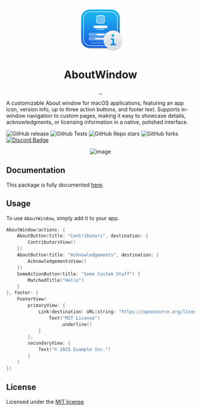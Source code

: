 <p align="center">
  <img src="https://github.com/CodeEditApp/AboutWindow/blob/main/.github/AboutWindow-Icon-128@2x.png?raw=true" height="128">
  <h1 align="center">AboutWindow</h1>
</p>

<p align="center">
  <a aria-label="Follow CodeEdit on X" href="https://x.com/CodeEditApp" target="_blank">
    <img alt="" src="https://img.shields.io/badge/Follow%20@CodeEditApp-black.svg?style=for-the-badge&logo=X">
  </a>
  <a aria-label="Join the community on Discord" href="https://discord.gg/vChUXVf9Em" target="_blank">
    <img alt="" src="https://img.shields.io/badge/Join%20the%20community-black.svg?style=for-the-badge&logo=Discord">
  </a>
  <a aria-label="Read the Documentation" href="https://codeeditapp.github.io/AboutWindow/documentation/aboutwindow/" target="_blank">
    <img alt="" src="https://img.shields.io/badge/Documentation-black.svg?style=for-the-badge&logo=readthedocs&logoColor=blue">
  </a>
</p>

A customizable About window for macOS applications, featuring an app icon, version info, up to three action buttons, and footer text. Supports in-window navigation to custom pages, making it easy to showcase details, acknowledgments, or licensing information in a native, polished interface.

![GitHub release](https://img.shields.io/github/v/release/CodeEditApp/AboutWindow?color=orange&label=latest%20release&sort=semver&style=flat-square)
![Github Tests](https://img.shields.io/github/actions/workflow/status/CodeEditApp/AboutWindow/CI-push.yml?branch=main&label=tests&style=flat-square)
![GitHub Repo stars](https://img.shields.io/github/stars/CodeEditApp/AboutWindow?style=flat-square)
![GitHub forks](https://img.shields.io/github/forks/CodeEditApp/AboutWindow?style=flat-square)
[![Discord Badge](https://img.shields.io/discord/951544472238444645?color=5865F2&label=Discord&logo=discord&logoColor=white&style=flat-square)](https://discord.gg/vChUXVf9Em)

<p align="center">
  <img width="830" alt="image" src="https://github.com/user-attachments/assets/de69c6dc-7615-4c9c-a422-5592f5beec94" />
</p>

## Documentation

This package is fully documented [here](https://codeeditapp.github.io/AboutWindow/documentation/aboutwindow/).

## Usage

To use `AboutWindow`, simply add it to your app.

```swift
AboutWindow(actions: {
    AboutButton(title: "Contributors", destination: {
        ContributorsView()
    })
    AboutButton(title: "Acknowledgements", destination: {
        AcknowledgementsView()
    })
    SomeActionButton(title: "Some Custom Stuff") {
        MatchedTitle("Hello")
    }
}, footer: {
    FooterView(
        primaryView: {
            Link(destination: URL(string: "https://opensource.org/licenses/MIT")!) {
                Text("MIT License")
                    .underline()
            }
        },
        secondaryView: {
            Text("© 2025 Example Inc.")
        }
    )
})
```

## License

Licensed under the [MIT license](https://github.com/CodeEditApp/AboutWindow/blob/main/LICENSE.md)
